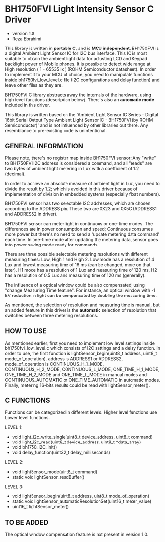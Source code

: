 # BH1750FVI Light Intensity Sensor C Driver
* version 1.0
* Reza Ebrahimi

This library is written in **portable C**, and is **MCU independent**. BH1750FVI is a digital Ambient Light Sensor IC for I2C bus interface. This IC is most suitable to obtain the ambient light data for adjusting LCD and Keypad backlight power of Mobile phones. It is possible to detect wide range at High resolution ( 1 - 65535 lx ) (ROHM Semiconductor datasheet). In order to implement it to your MCU of choice, you need to manipulate functions inside bh1750fvi_low_level.c file (I2C configurations and delay function) and leave other files as they are.

BH1750FVI C library abstracts away the internals of the hardware, using high level functions (description below). There's also an **automatic mode** included in this driver.

This library is written based on the 'Ambient Light Sensor IC Series - Digital 16bit Serial Output Type Ambient Light Sensor IC - BH1750FVI (by ROHM Semiconductor)' and is not influenced by other libraries out there. Any resemblance to pre-existing code is unintentional.

## GENERAL INFORMATION

Please note, there's no register map inside BH1750FVI sensor; Any "write" to BH1750FVI I2C address is considered a command, and all "reads" are two bytes of ambient light metering in Lux with a coefficient of 1.2 (decimal).

In order to achieve an absolute measure of ambient light in Lux, you need to divide the result by 1.2; which is avoided in this driver because of implementation of division in embedded systems (especially float numbers).

BH1750FVI sensor has two selectable I2C addresses, which are chosen according to the ADDRESS pin. These two are 0X23 and 0X5C (ADDRESS1 and ADDRESS2 in driver).

BH1750FVI sensor can meter light in continuous or one-time modes. The differences are in power consumption and speed; Continuous consumes more power but there's no need to send a 'update metering data command' each time. In one-time mode after updating the metering data, sensor goes into power saving mode ready for commands.

There are three possible selectable metering resolutions with different measuring times: Low, High 1 and High 2. Low mode has a resolution of 4 Lux and lowest measuring time of 16 ms (can be changed, more on that later). H1 mode has a resolution of 1 Lux and measuring time of 120 ms, H2 has a resolution of 0.5 Lux and measuring time of 120 ms (generally).

The influence of a optical window could be also compensated, using "change Measuring Time feature". For instance, an optical window with -1 EV reduction in light can be compensated by doubling the measuring time.

As mentioned, the selection of resolution and measuring time is manual, but an added feature in this driver is the **automatic** selection of resolution that switches between three metering resolutions.

## HOW TO USE

As mentioned earlier, first you need to implement low level settings inside bh1750fvi_low_level.c which consists of I2C settings and a delay function. In order to use, the first function is lightSensor_begin(uint8_t address, uint8_t mode_of_operation). address is ADDRESS1 or ADDRESS2, mode_of_operation is CONTINUOUS_H_1_MODE, CONTINUOUS_H_2_MODE, CONTINUOUS_L_MODE, ONE_TIME_H_1_MODE, ONE_TIME_H_2_MODE and ONE_TIME_L_MODE in manual modes and CONTINUOUS_AUTOMATIC or ONE_TIME_AUTOMATIC in automatic modes. Finally, metering 16-bits results could be read with lightSensor_meter().

## C FUNCTIONS

Functions can be categorized in different levels. Higher level functions use Lower level functions.

LEVEL 1:
* void light_i2c_write_single(uint8_t device_address, uint8_t command)
* void light_i2c_read(uint8_t device_address, uint8_t *data_array)
* void bh1750_I2C_init()
* void delay_function(uint32_t delay_milliseconds)

LEVEL 2:
* void lightSensor_mode(uint8_t command)
* static void lightSensor_readBuffer()

LEVEL 3:
* void lightSensor_begin(uint8_t address, uint8_t mode_of_operation)
* static void lightSensor_automaticResolutionSet(uint16_t meter_value)
* uint16_t lightSensor_meter()

## TO BE ADDED

The optical window compensation feature is not present in version 1.0.
